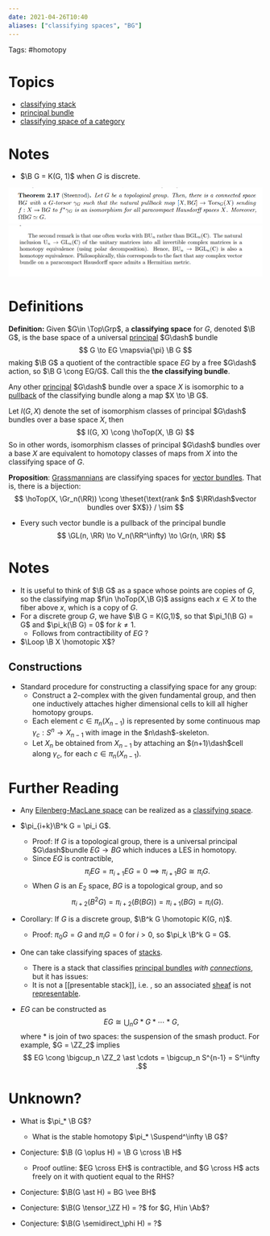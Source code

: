 ```yaml
---
date: 2021-04-26T10:40
aliases: ["classifying spaces", "BG"]
---
```


Tags: #homotopy 

# Topics

- [classifying stack](classifying%20stack.md)
- [principal bundle](principal%20bundle.md)
- [classifying space of a category](classifying%20space%20of%20a%20category)

# Notes

- $\B G = K(G, 1)$ when $G$ is discrete.

![](attachments/Pasted%20image%2020210505015056.png)
![](attachments/Pasted%20image%2020210505015233.png)

# Definitions

**Definition:** 
Given $G\in \Top\Grp$, a **classifying space** for $G$, denoted $\B G$, is the base space of a universal [principal](principal%20bundle.md) $G\dash$ bundle
$$
G \to EG \mapsvia{\pi} \B G
$$
making $\B G$ a quotient of the contractible space $EG$ by a free $G\dash$ action, so $\B G \cong EG/G$. Call this the **the classifying bundle**.

Any other [principal](principal%20bundle.md) $G\dash$ bundle over a space $X$ is isomorphic to a [pullback](pullback.md) of the classifying bundle along a map $X \to \B G$.

Let $I(G, X)$ denote the set of isomorphism classes of principal $G\dash$ bundles over a base space $X$, then
$$
I(G, X) \cong \hoTop(X, \B G)
$$
So in other words, isomorphism classes of principal $G\dash$ bundles over a base $X$ are equivalent to homotopy classes of maps from $X$ into the classifying space of $G$.

**Proposition**: 
[Grassmannians](Grassmannian.md) are classifying spaces for [vector bundles](vector%20bundles.md). That is, there is a bijection:
$$
\hoTop(X, \Gr_n(\RR)) \cong \theset{\text{rank $n$ $\RR\dash$vector bundles over $X$}} / \sim
$$
- Every such vector bundle is a pullback of the principal bundle
$$
\GL(n, \RR) \to V_n(\RR^\infty) \to \Gr(n, \RR)
$$

# Notes

- It is useful to think of $\B G$ as a space whose points are copies of $G$, so the classifying map $f\in \hoTop(X,\B G)$ assigns each $x \in X$ to the fiber above $x$, which is a copy of $G$.
- For a discrete group $G$, we have $\B G = K(G,1)$, so that $\pi_1(\B G) = G$ and $\pi_k(\B G) = 0$ for $k \neq 1$.
	- Follows from contractibility of $EG$ ?
- $\Loop \B X \homotopic X$?


## Constructions

- Standard procedure for constructing a classifying space for any group:
	- Construct a 2-complex with the given fundamental group, and then one inductively attaches higher dimensional cells to kill all higher homotopy groups. 
	- Each element $c\in \pi_n(X_{n−1})$ is represented by some continuous map $\gamma_c:S^n\to X_{n−1}$ with image in the $n\dash$-skeleton. 
	- Let $X_n$ be obtained from $X_{n−1}$ by attaching an $(n+1)\dash$cell along $\gamma_c$, for each $c\in π_n(X_{n−1})$.




# Further Reading

- Any [Eilenberg-MacLane space](Eilenberg-MacLane%20space.md) can be realized as a [classifying space](classifying%20space.md).

- $\pi_{i+k}\B^k G = \pi_i G$.
	- Proof: If $G$ is a topological group, there is a universal principal $G\dash$bundle $EG \to BG$ which induces a LES in homotopy. 
	- Since $EG$ is contractible, $$\pi_i EG = \pi_{i+1}EG = 0\implies \pi_{i+1}BG \cong \pi_i G.$$ 
	- When $G$ is an $E_2$ space, $BG$ is a topological group, and so $$\pi_{i+2}(B^2G) = \pi_{i+2}(B(BG)) = \pi_{i+1}(BG) = \pi_i(G).$$
- Corollary: If $G$ is a discrete group, $\B^k G \homotopic K(G, n)$.
	- Proof: $\pi_0 G = G$ and $\pi_i G = 0$ for $i > 0$, so $\pi_k \B^k G = G$.

- One can take classifying spaces of [stacks](stack.md). 
	- There is a stack that classifies [principal bundles](principal%20bundles) *with [connections](connection.md)*, but it has issues: 
	- It is not a [[presentable stack]], i.e. , so an associated [sheaf](sheaf.md) is not [representable](representable).

- $EG$ can be constructed as 
$$
EG \cong \bigcup_n G \ast G \ast \cdots \ast G
,$$ 
where $\ast$ is join of two spaces: the suspension of the smash product. For example, $G = \ZZ_2$ implies 
$$
EG \cong \bigcup_n \ZZ_2 \ast \cdots = \bigcup_n S^{n-1} = S^\infty
.$$

# Unknown?

- What is $\pi_* \B G$?
	- What is the stable homotopy $\pi_* \Suspend^\infty \B G$?

- Conjecture: $\B (G \oplus H) = \B G \cross \B H$
	- Proof outline: $EG \cross EH$ is contractible, and $G \cross H$ acts freely on it with quotient equal to the RHS?
- Conjecture: $\B(G \ast H) = BG \vee BH$
- Conjecture: $\B(G \tensor_\ZZ H) = ?$ for $G, H\in \Ab$?
- Conjecture: $\B(G \semidirect_\phi H) = ?$